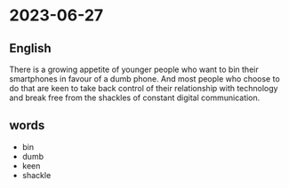# 2023-06-27

## English
There is a growing appetite of younger
people who want to bin their smartphones
in favour of a dumb phone. And most
people who choose to do that are keen to
take back control of their relationship with
technology and break free from the
shackles of constant digital communication.

## words
* bin
* dumb
* keen
* shackle
